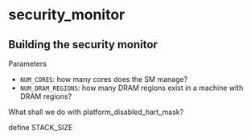 # security_monitor

## Building the security monitor

Parameters
- `NUM_CORES`: how many cores does the SM manage?
- `NUM_DRAM_REGIONS`: how many DRAM regions exist in a machine with DRAM regions?


What shall we do with platform_disabled_hart_mask?

define STACK_SIZE
